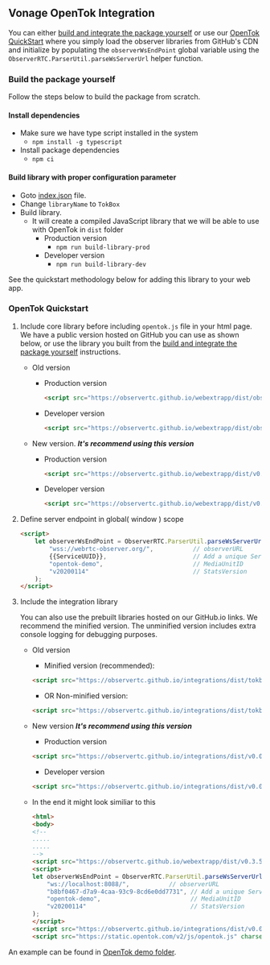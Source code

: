 
## Vonage OpenTok Integration

You can either [build and integrate the package yourself](#opentok-build)
or use our [OpenTok QuickStart](#opentok-quickstart) where you simply load the observer
libraries from GitHub's CDN and initialize by populating the `observerWsEndPoint` global variable using the
`ObserverRTC.ParserUtil.parseWsServerUrl` helper function.

### Build the package yourself <a name="opentok-build"></a>

Follow the steps below to build the package from scratch.

#### Install dependencies

- Make sure we have type script installed in the system
    - `npm install -g typescript`
- Install package dependencies
    - `npm ci`

#### Build library with proper configuration parameter

- Goto [index.json](../../library.config/index.json) file.
- Change `libraryName` to `TokBox`
- Build library. 
  - It will create a compiled JavaScript library that we will be able to use with OpenTok in `dist` folder
    - Production version
        -  `npm run build-library-prod`
    - Developer version
        -  `npm run build-library-dev`


See the quickstart methodology below for adding this library to your web app.


### OpenTok Quickstart <a name="opentok-quickstart"></a>

1. Include core library before including `opentok.js` file in your html page.
   We have a public version hosted on GitHub you can use as shown below,
   or use the library you built from the [build and integrate the package yourself](#opentok-build) instructions.
   
    - Old version
      - Production version
        ```html 
        <script src="https://observertc.github.io/webextrapp/dist/observer.min.js"></script> 
        ```
      - Developer version
        ```html 
        <script src="https://observertc.github.io/webextrapp/dist/observer.js"></script> 
        ```
    
    - New version. _**It's recommend using this version**_
      - Production version
        ```html 
        <script src="https://observertc.github.io/webextrapp/dist/v0.3.5/observer.min.js"></script>
        ```
      - Developer version
        ```html 
        <script src="https://observertc.github.io/webextrapp/dist/v0.3.5/observer.js"></script>
        ```
    
2. Define server endpoint in global( window ) scope
    ```html
    <script>
        let observerWsEndPoint = ObserverRTC.ParserUtil.parseWsServerUrl(
            "wss://webrtc-observer.org/",           // observerURL
            {{ServiceUUID}},                        // Add a unique ServiceUUID here
            "opentok-demo",                         // MediaUnitID
            "v20200114"                             // StatsVersion
        );
    </script>
    `````

3. Include the integration library

    You can also use the prebuilt libraries hosted on our GitHub.io links.
    We recommend the minified version. The unminified version includes extra console logging for debugging purposes.
    - Old version
      
        - Minified version (recommended):
        ```html
        <script src="https://observertc.github.io/integrations/dist/tokbox.integration.min.js"></script>
        ```
      
        - OR Non-minified version:
        ```html
        <script src="https://observertc.github.io/integrations/dist/tokbox.integration.js"></script>
        ```
        
    - New version _**It's recommend using this version**_
      
        - Production version
        ```html 
        <script src="https://observertc.github.io/integrations/dist/v0.0.2/tokbox.integration.min.js"></script>
        ```
      
        - Developer version
        ```html 
        <script src="https://observertc.github.io/integrations/dist/v0.0.2/tokbox.integration.js"></script>
        ```

    - In the end it might look similiar to this
        ```html
        <html>
        <body>
      <!--  
      .....
      .....
      -->      
        <script src="https://observertc.github.io/webextrapp/dist/v0.3.5/observer.min.js"></script>
        <script>
        let observerWsEndPoint = ObserverRTC.ParserUtil.parseWsServerUrl(
            "ws://localhost:8088/",           // observerURL
            "b8bf0467-d7a9-4caa-93c9-8cd6e0dd7731", // Add a unique ServiceUUID here
            "opentok-demo",                         // MediaUnitID
            "v20200114"                             // StatsVersion
        );
        </script>
        <script src="https://observertc.github.io/integrations/dist/v0.0.2/tokbox.integration.min.js"></script>
        <script src="https://static.opentok.com/v2/js/opentok.js" charset="utf-8"></script>
        ```
      
An example can be found in [OpenTok demo folder](../../__test__/tokbox/index.html).
